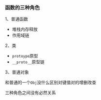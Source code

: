 ### 函数的三种角色

1、普通函数

- 堆栈内存释放
- 作用域链

2、类

- `protoype`原型
- `__proto__`原型链

3、普通对象

和普通的一个`Obj`没什么区别对键值对的增删改查

三种角色之间没有必然关系

